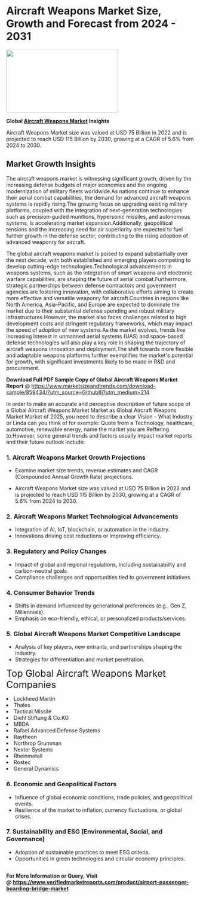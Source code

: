 <H1>Aircraft Weapons Market Size, Growth and Forecast from 2024 - 2031</H1><img class="aligncenter size-medium wp-image-584254" src="https://thirdeyenews.in/wp-content/uploads/2024/09/Global-Market-Research-300x168.jpeg" alt="" width="300" height="168" /><p><strong>Global&nbsp;<a href="https://www.marketsizeandtrends.com/download-sample/859434/?utm_source=Github8j?utm_medium=214">Aircraft Weapons Market</a> Insights</strong></p><p>Aircraft Weapons Market size was valued at USD 75 Billion in 2022 and is projected to reach USD 115 Billion by 2030, growing at a CAGR of 5.6% from 2024 to 2030.</p><p><h2>Market Growth Insights</h2> <p>The aircraft weapons market is witnessing significant growth, driven by the increasing defense budgets of major economies and the ongoing modernization of military fleets worldwide.As nations continue to enhance their aerial combat capabilities, the demand for advanced aircraft weapons systems is rapidly rising.The growing focus on upgrading existing military platforms, coupled with the integration of next-generation technologies such as precision-guided munitions, hypersonic missiles, and autonomous systems, is accelerating market expansion.Additionally, geopolitical tensions and the increasing need for air superiority are expected to fuel further growth in the defense sector, contributing to the rising adoption of advanced weaponry for aircraft.</p> <p>The global aircraft weapons market is poised to expand substantially over the next decade, with both established and emerging players competing to develop cutting-edge technologies.Technological advancements in weapons systems, such as the integration of smart weapons and electronic warfare capabilities, are shaping the future of aerial combat.Furthermore, strategic partnerships between defense contractors and government agencies are fostering innovation, with collaborative efforts aiming to create more effective and versatile weaponry for aircraft.Countries in regions like North America, Asia-Pacific, and Europe are expected to dominate the market due to their substantial defense spending and robust military infrastructures.However, the market also faces challenges related to high development costs and stringent regulatory frameworks, which may impact the speed of adoption of new systems.As the market evolves, trends like increasing interest in unmanned aerial systems (UAS) and space-based defense technologies will also play a key role in shaping the trajectory of aircraft weapons innovation and deployment.The shift towards more flexible and adaptable weapons platforms further exemplifies the market's potential for growth, with significant investments likely to be made in R&D and procurement.<p><span class=""><strong>Download Full PDF Sample Copy of Global Aircraft Weapons Market Report</strong> @ <a href="https://www.marketsizeandtrends.com/download-sample/859434/?utm_source=Github8j?utm_medium=214" target="_blank">https://www.marketsizeandtrends.com/download-sample/859434/?utm_source=Github8j?utm_medium=214</a></span></p><p>In order to make an accurate and perceptive description of future scope of a Global&nbsp;Aircraft Weapons Market Market as Global&nbsp;Aircraft Weapons Market Market of 2025, you need to describe a clear Vision &ndash; What Industry or Linda can you think of for example: Quote from a Technology, healthcare, automotive, renewable energy, name the market you are Reffering to.However, some general trends and factors usually impact market reports and their future outlook include:</p><h3>1.&nbsp;<strong>Aircraft Weapons Market Growth Projections</strong></h3><ul><li>Examine market size trends, revenue estimates and CAGR (Compounded Annual Growth Rate) projections.</li><li><p>Aircraft Weapons Market size was valued at USD 75 Billion in 2022 and is projected to reach USD 115 Billion by 2030, growing at a CAGR of 5.6% from 2024 to 2030.</p></li></ul><h3>2.&nbsp;<strong>Aircraft Weapons Market Technological Advancements</strong></h3><ul><li>Integration of AI, IoT, blockchain, or automation in the industry.</li><li>Innovations driving cost reductions or improving efficiency.</li></ul><h3>3.&nbsp;<strong>Regulatory and Policy Changes</strong></h3><ul><li>Impact of global and regional regulations, including sustainability and carbon-neutral goals.</li><li>Compliance challenges and opportunities tied to government initiatives.</li></ul><h3>4.&nbsp;<strong>Consumer Behavior Trends</strong></h3><ul><li>Shifts in demand influenced by generational preferences (e.g., Gen Z, Millennials).</li><li>Emphasis on eco-friendly, ethical, or personalized products/services.</li></ul><h3>5.&nbsp;<strong>Global Aircraft Weapons Market Competitive Landscape</strong></h3><ul><li>Analysis of key players, new entrants, and partnerships shaping the industry.</li><li>Strategies for differentiation and market penetration.</li></ul><p data-pm-slice="1 1 []"><span style="color: inherit; font-family: inherit; font-size: 25px;">Top Global Aircraft Weapons Market Companies</span></p><div class="" data-test-id=""><p><li>Lockheed Martin</li><li> Thales</li><li> Tactical Missile</li><li> Diehl Stiftung & Co.KG</li><li> MBDA</li><li> Rafael Advanced Defense Systems</li><li> Raytheon</li><li> Northrop Grumman</li><li> Nexter Systems</li><li> Rheinmetall</li><li> Rostec</li><li> General Dynamics</li></p></div><h3>6.&nbsp;<strong>Economic and Geopolitical Factors</strong></h3><ul><li>Influence of global economic conditions, trade policies, and geopolitical events.</li><li>Resilience of the market to inflation, currency fluctuations, or global crises.</li></ul><h3>7.&nbsp;<strong>Sustainability and ESG (Environmental, Social, and Governance)</strong></h3><ul><li>Adoption of sustainable practices to meet ESG criteria.</li><li>Opportunities in green technologies and circular economy principles.</li></ul><h2><strong style="font-size: 14px;">For More Information or Query, Visit @&nbsp;</strong><a style="background-color: #ffffff; font-size: 14px;" href="https://www.marketsizeandtrends.com/report/aircraft-weapons-market/" target="_blank">https://www.verifiedmarketreports.com/product/airport-passenger-boarding-bridge-market</a></h2>